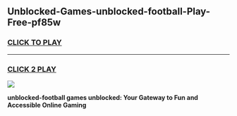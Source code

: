 
## Unblocked-Games-unblocked-football-Play-Free-pf85w
<h3>
<a href="https://premium76.site?title=unblocked-football&ref=12A">CLICK TO PLAY</a></h3>
<hr>

<h3>
<a href="https://premium76.site?title=unblocked-football&ref=12A">CLICK 2 PLAY</a>
  
</h3>

<a href="https://premium76.site?title=unblocked-football&ref=12A"><img src="https://clearcache.store/games.png"></a>


**unblocked-football games unblocked: Your Gateway to Fun and Accessible Online Gaming**
